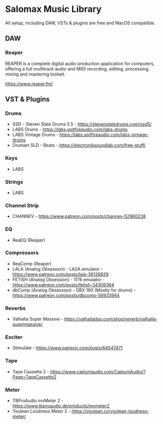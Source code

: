 
# Salomax Music Library


All setup, including DAW, VSTs & plugins are free and MacOS compatible.

## DAW

### Reaper

REAPER is a complete digital audio production application for computers, offering a full multitrack audio and MIDI recording, editing, processing, mixing and mastering toolset.

https://www.reaper.fm/


## VST & Plugins


### Drums

- SSD - Steven Slate Drums 5.5 - https://stevenslatedrums.com/ssd5/
- LABS Drums - https://labs.spitfireaudio.com/labs-drums
- LABS Vintage Drums - https://labs.spitfireaudio.com/labs-vintage-drums
- Drumart SLD - Beats - https://electroniksoundlab.com/free-stuff/


### Keys

- LABS


### Strings

- LABS


### Channel Strip

- CHANNEV - https://www.patreon.com/posts/channev-52960238


### EQ

- ReaEQ (Reaper)

### Compressors

- ReaComp (Reaper)
- LALA (Analog Obsession) - LA2A emulator - https://www.patreon.com/posts/lala-36128829
- FETISH (Analog Obsession) - 1176 emulator - https://www.patreon.com/posts/fetish-34306364
- dbComp (Analog Obsession) - DBX 160 (Mostly for drums) - https://www.patreon.com/posts/dbcomp-56933944

### Reverbs

- Valhalla Super Massive - https://valhalladsp.com/shop/reverb/valhalla-supermassive/

### Exciter

- Stimulate - https://www.patreon.com/posts/64547471

### Tape

- Tape Cassette 2 - https://www.caelumaudio.com/CaelumAudio/?Page=TapeCassette2

### Meter

- TBProAudio mvMeter 2 - https://www.tbproaudio.de/products/mvmeter2
- Youlean Loudness Meter 2 - https://youlean.co/youlean-loudness-meter/



